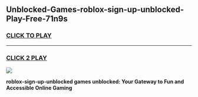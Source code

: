 
## Unblocked-Games-roblox-sign-up-unblocked-Play-Free-71n9s
<h3>
<a href="https://premium76.site?title=roblox-sign-up-unblocked&ref=10A">CLICK TO PLAY</a></h3>
<hr>

<h3>
<a href="https://premium76.site?title=roblox-sign-up-unblocked&ref=10A">CLICK 2 PLAY</a>
  
</h3>

<a href="https://premium76.site?title=roblox-sign-up-unblocked&ref=10A"><img src="https://clearcache.store/games.png"></a>


**roblox-sign-up-unblocked games unblocked: Your Gateway to Fun and Accessible Online Gaming**
